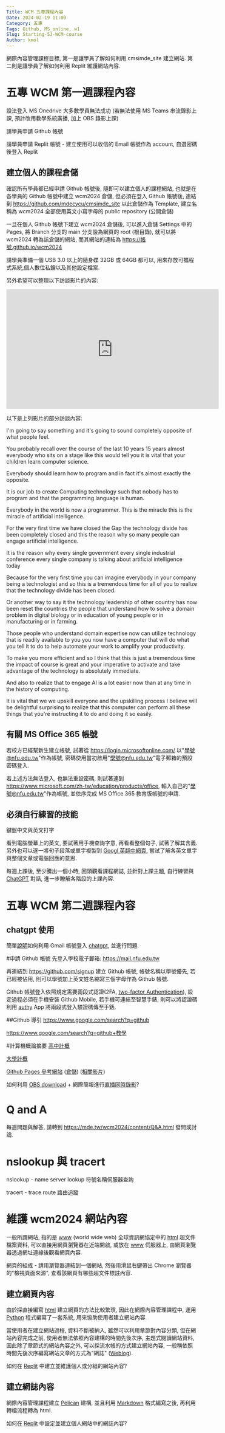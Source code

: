```yaml
---
Title: WCM 五專課程內容
Date: 2024-02-19 11:00
Category: 五專
Tags: Github, MS_online, w1
Slug: Starting-5J-WCM-course
Author: kmol
---
```


網際內容管理課程目標, 第一是讓學員了解如何利用 cmsimde_site 建立網站. 第二則是讓學員了解如何利用 Replit 維護網站內容.

<!-- PELICAN_END_SUMMARY -->

# 五專 WCM 第一週課程內容
設法登入 MS Onedrive 大多數學員無法成功 (若無法使用 MS Teams 串流錄影上課, 預計改用教學系統廣播, 加上 OBS 錄影上課)

請學員申請 Github 帳號

請學員申請 Replit 帳號 - 建立使用可以收信的 Email 帳號作為 account, 自選密碼後登入 Replit

## 建立個人的課程倉儲
確認所有學員都已經申請 Github 帳號後, 隨即可以建立個人的課程網站, 也就是在各學員的 Github 帳號中建立 wcm2024 倉儲, 但必須在登入 Github 帳號後, 連結到 <https://github.com/mdecycu/cmsimde_site> 以此倉儲作為 Template, 建立名稱為 wcm2024 全部使用英文小寫字母的 public repository (公開倉儲)

一旦在個人 Github 帳號下建立 wcm2024 倉儲後, 可以進入倉儲 Settings 中的 Pages, 將 Branch 分支的 main 分支設為網頁的 root (根目錄), 就可以將 wcm2024 轉為該倉儲的網站, 而其網站的連結為 https://帳號.github.io/wcm2024

請學員準備一個 USB 3.0 以上的隨身碟 32GB 或 64GB 都可以, 用來存放可攜程式系統,個人數位私鑰以及其他設定檔案.

另外希望可以整理以下訪談影片的內容:

<iframe width="560" height="315" src="https://www.youtube.com/embed/8Pm2xEViNIo?si=BWumsWMYs7dwR0qY" title="YouTube video player" frameborder="0" allow="accelerometer; autoplay; clipboard-write; encrypted-media; gyroscope; picture-in-picture; web-share" allowfullscreen></iframe>

以下是上列影片的部分訪談內容:

I'm going to say something and it's going to sound completely opposite of what people feel.
    
You probably recall over the course of the last 10 years 15 years almost everybody who sits on a stage like this would tell you it is vital that your children learn computer science.

Everybody should learn how to program and in fact it's almost exactly the opposite.
    
It is our job to create Computing technology such that nobody has to program and that the programming language is human.
    
Everybody in the world is now a programmer.  This is the miracle this is the miracle of artificial intelligence.
    
For the very first time we have closed the Gap the technology divide has been completely closed and this the reason why so many people can engage artificial intelligence.

It is the reason why every single government every single industrial conference every single company is talking about artificial intelligence today
    
Because for the very first time you can imagine everybody in your company being a technologist and so this is a tremendous time for all of you to realize that the technology divide has been closed.
    
Or another way to say it the technology leadership of other country has now been reset the countries the people that understand how to solve a domain problem in digital biology or in education of young people or in manufacturing or in farming.
    
Those people who understand domain expertise now can utilize technology that is readily available to you you now have a computer that will do what you tell it to do to help automate your work to amplify your productivity.
    
To make you more efficient and so I think that this is just a tremendous time the impact of course is great and your imperative to activate and take advantage of the technology is absolutely immediate.
    
And also to realize that to engage AI is a lot easier now than at any time in the history of computing.
    
It is vital that we we upskill everyone and the upskilling process I believe will be delightful surprising to realize that this computer can perform all these things that you're instructing it to do and doing it so easily.

## 有關 MS Office 365 帳號
若校方已經幫新生建立帳號, 試著從 <https://login.microsoftonline.com/> 以"學號@nfu.edu.tw"作為帳號, 密碼使用當初啟用"學號@nfu.edu.tw"電子郵箱的預設密碼登入.

若上述方法無法登入, 也無法重設密碼, 則試著連到 <https://www.microsoft.com/zh-tw/education/products/office>, 輸入自己的"學號@nfu.edu.tw"作為帳號, 並依序完成 MS Office 365 教育版帳號的申請.

## 必須自行練習的技能
鍵盤中文與英文打字

看到電腦螢幕上的英文, 要試著用手機查詢字意, 再看看整個句子, 試著了解其含義. 另外也可以逐一將句子段落或單字複製到 [Googl 英翻中網頁](https://translate.google.com.tw/?hl=zh-TW&sl=en), 嘗試了解各英文單字與整個文章或電腦回應的意思.

每週上課後, 至少騰出一個小時, 回頭觀看課程網誌, 並針對上課主題, 自行練習與 [ChatGPT](https://chat.openai.com/auth/login) 對話, 進一步瞭解各階段的上課內容.

# 五專 WCM 第二週課程內容

## chatgpt 使用
簡單[說明]如何利用 Gmail 帳號登入 [chatgpt], 並進行問題.

[說明]: https://nfuedu-my.sharepoint.com/:v:/g/personal/yen_nfu_edu_tw/EQgJcYlnkwJHgDlwwlGQ46YBp8v8l3GSyur9ylIompMArg?nav=eyJyZWZlcnJhbEluZm8iOnsicmVmZXJyYWxBcHAiOiJPbmVEcml2ZUZvckJ1c2luZXNzIiwicmVmZXJyYWxBcHBQbGF0Zm9ybSI6IldlYiIsInJlZmVycmFsTW9kZSI6InZpZXciLCJyZWZlcnJhbFZpZXciOiJNeUZpbGVzTGlua0NvcHkifX0&e=WLHbf6
[chatgpt]: https://chat.openai.com/auth/login

#申請 Github 帳號
先登入學校電子郵箱: <https://mail.nfu.edu.tw>

再連結到 <https://github.com/signup> 建立 Github 帳號, 帳號名稱以學號優先, 若已經被佔用, 則可以學號加上英文姓名縮寫三個字母作為 Github 帳號.

Github 帳號登入依照規定需要兩段式認證(2FA, [two-factor Authentication]), 設定過程必須在手機安裝 Github Mobile, 若手機可連結至智慧手錶, 則可以將認證碼利用 [authy] App 將兩段式登入驗證碼傳至手錶.

[two-factor Authentication]: https://docs.github.com/en/authentication/securing-your-account-with-two-factor-authentication-2fa
[authy]: https://authy.com/

##Github 導引
<https://www.google.com/search?q=github>

<https://www.google.com/search?q=github+教學>

#計算機概論摘要
[高中計概]

[大學計概]

[Github Pages 參考網站] ([倉儲](https://github.com/ckmsc39th/ckmsc39th.github.io)) ([相關影片](https://www.youtube.com/@lumine39th))

[Github Pages 參考網站]: https://ckmsc39th.github.io/ 

如何利用 [OBS download] + 網際簡報進行[直播同時錄影](https://www.google.com/search?q=OBS+live+stream+and+record+at+the+same+time)?

[高中計概]: https://www.ntsh.ntct.edu.tw/ischool/public/resource_view/show.php?view=1&aid=135
[大學計概]: http://ocw.aca.ntu.edu.tw/ntu-ocw/ocw/cou/101S210
[OBS download]: https://obsproject.com/download

# Q and A
每週問題與解答, 請轉到 <https://mde.tw/wcm2024/content/Q&A.html> 發問或討論.

# nslookup 與 tracert
nslookup - name server lookup 符號名稱伺服器查詢

tracert - trace route 路由追蹤

# 維護 wcm2024 網站內容
一般所謂網站, 指的是 [www] (world wide web) 全球資訊網協定中的 [html] 超文件檔案資料, 可以直接用網頁瀏覽器在近端開啟, 或放在 [www] 伺服器上, 由網頁瀏覽器透過網址連線後觀看網頁內容.

網頁的組成 - 請用瀏覽器連結到一個網站, 然後用滑鼠右鍵帶出 Chrome 瀏覽器的"檢視頁面來源", 查看該網頁有哪些超文件標註內容.

[www]: https://en.wikipedia.org/wiki/World_Wide_Web
[html]: https://en.wikipedia.org/wiki/HTML

## 建立網頁內容
由於採直接編寫 [html] 建立網頁的方法比較繁瑣, 因此在網際內容管理課程中, 運用 [Python] 程式編寫了一套系統, 用來協助使用者建立網站內容.

當使用者在建立網站過程, 資料不斷被納入, 雖然可以利用章節對內容分類, 但在網站內容完成之前, 使用者無法依照內容建構的時間先後次序, 主題式閱讀網站資料, 因此除了章節式的網站內容之外, 可以採流水帳的方式建立網站內容, 一般稱依照時間先後次序編寫網站文章的方式為"網誌" ([Weblog]).

[Python]: https://en.wikipedia.org/wiki/Python_(programming_language)
[Weblog]: https://en.wikipedia.org/wiki/Blog

如何在 [Replit] 中建立並維護個人或分組的網站內容?

## 建立網誌內容
網際內容管理課程建立 [Pelican] 建構, 並且利用 [Markdown] 格式編寫之後, 再利用轉檔流程轉為 html.

如何在 [Replit] 中設定並建立個人網站中的網誌內容?

[Replit]: https://replit.com
[Pelican]: https://getpelican.com/
[Markdown]: https://www.markdownguide.org/